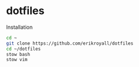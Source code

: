 dotfiles
========

Installation

```sh
cd ~
git clone https://github.com/erikroyall/dotfiles
cd ~/dotfiles
stow bash
stow vim
```

